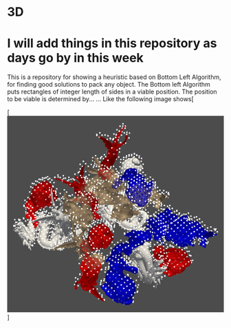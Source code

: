 # 3D
# I will add things in this repository as days go by in this week
This is a repository for showing a heuristic based on Bottom Left Algorithm, for finding good solutions to pack any object. The Bottom left Algorithm puts rectangles of integer length of sides in a viable position. The position to be viable is determined by...
...
Like the following image shows[



[![img1](https://github.com/Onloglogn/3D/blob/main/imgs/Screenshot%20from%202021-03-01%2011-32-41.png)]
